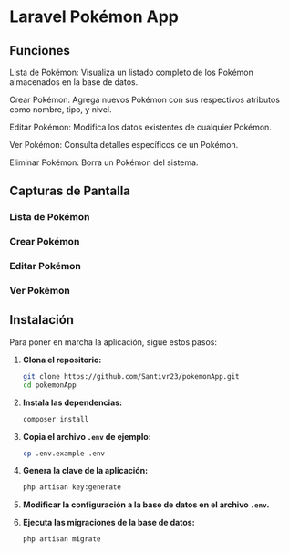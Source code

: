 # Laravel Pokémon App



## Funciones

Lista de Pokémon: Visualiza un listado completo de los Pokémon almacenados en la base de datos.

Crear Pokémon: Agrega nuevos Pokémon con sus respectivos atributos como nombre, tipo, y nivel.

Editar Pokémon: Modifica los datos existentes de cualquier Pokémon.

Ver Pokémon: Consulta detalles específicos de un Pokémon.

Eliminar Pokémon: Borra un Pokémon del sistema.

## Capturas de Pantalla

### Lista de Pokémon



### Crear Pokémon



### Editar Pokémon



### Ver Pokémon



## Instalación

Para poner en marcha la aplicación, sigue estos pasos:

1. **Clona el repositorio:**
    ```bash
    git clone https://github.com/Santivr23/pokemonApp.git
    cd pokemonApp
    ```

2. **Instala las dependencias:**
    ```bash
    composer install
    ```

3. **Copia el archivo `.env` de ejemplo:**
    ```bash
    cp .env.example .env
    ```

4. **Genera la clave de la aplicación:**
    ```bash
    php artisan key:generate
    ```

5. **Modificar la configuración a la base de datos en el archivo `.env`.**

6. **Ejecuta las migraciones de la base de datos:**
    ```bash
    php artisan migrate
    ```
